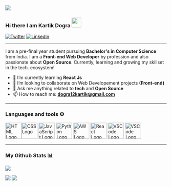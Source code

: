 <div>
<img align="center" src="https://user-images.githubusercontent.com/72339017/232545742-9594147b-4626-4f3a-b376-5d8cbef6e1eb.jpg">
</div>

### Hi there I am Kartik Dogra <img src="https://raw.githubusercontent.com/MartinHeinz/MartinHeinz/master/wave.gif" width="30px"> <br>

[![Twitter](https://img.shields.io/badge/Twitter-%231DA1F2.svg?style=for-the-badge&logo=Twitter&logoColor=white)](https://twitter.com/kartikdogra_twt/) [![LinkedIn](https://img.shields.io/badge/linkedin-%230077B5.svg?style=for-the-badge&logo=linkedin&logoColor=white)](https://www.linkedin.com/in/kartik-dogra/)


---

I am a pre-final year student pursuing **Bachelor's in Computer Science** from India. I am a **Front-end Web Developer** by profession and also passionate about **Open Source**.
Currently, learning and growing my skillset in the tech. ecosystem!

- 🔭 I’m currently learning **React Js** 
- 👯 I’m looking to collaborate on Web Developement projects **(Front-end)**
- 💬 Ask me anything related to **tech** and **Open Source**
- 📫 How to reach me: **dogra12kartik@gmail.com**

---

### Languages and tools ⚙️
<!-- For more icons please follow  https://github.com/MikeCodesDotNET/ColoredBadges -->
<p>
<img src="https://www.svgrepo.com/show/303205/html-5-logo.svg" alt="HTML Logo" width="50" height="50"/><img src="https://www.svgrepo.com/svg/452185/css-3" alt="CSS Logo" width="50" height="50"/> <img src="https://cdn.worldvectorlogo.com/logos/logo-javascript.svg" alt="JavaScript Logo" width="50" height="50"/> <img src="https://cdn.worldvectorlogo.com/logos/python-5.svg" alt="Python Logo" width="50" height="50"/> <img src="https://cdn.worldvectorlogo.com/logos/aws-2.svg" alt="AWS Logo" width="50" height="50"/> <img src="https://cdn.worldvectorlogo.com/logos/react-2.svg" alt="React Logo" width="50" height="50"/> <img src="https://cdn.worldvectorlogo.com/logos/docker.svg" alt="VSCode Logo" width="50" height="50"/> <img src="https://cdn.worldvectorlogo.com/logos/visual-studio-code-1.svg" alt="VSCode Logo" width="50" height="50"/>
</p>

---

### My Github Stats 📊

[![](http://github-profile-summary-cards.vercel.app/api/cards/profile-details?username=kartikdogra-12&theme=github_dark)](https://github.com/vn7n24fzkq/github-profile-summary-cards)

[![](http://github-profile-summary-cards.vercel.app/api/cards/repos-per-language?username=kartikdogra-12&theme=github_dark)](https://github.com/vn7n24fzkq/github-profile-summary-cards) [![](http://github-profile-summary-cards.vercel.app/api/cards/most-commit-language?username=kartikdogra-12&theme=github_dark)](https://github.com/vn7n24fzkq/github-profile-summary-cards)
 
<!--
For future use
<a href="https://www.instagram.com/hemant.gz/">
  <img align="left" alt="Instagram" width="22px" src="https://cdn.jsdelivr.net/npm/simple-icons@v3/icons/instagram.svg" />
</a>
<a href="https://leetcode.com//">
  <img align="left" alt="Leetcode" width="22px" src="https://cdn.jsdelivr.net/npm/simple-icons@v3/icons/leetcode.svg" />
</a>
-->

